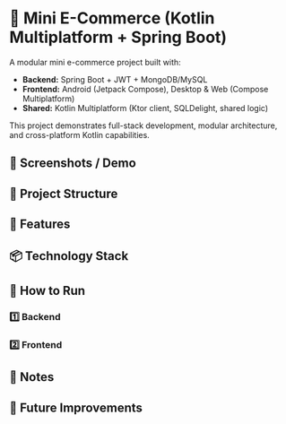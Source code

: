 # 🛒 Mini E-Commerce (Kotlin Multiplatform + Spring Boot)

A modular mini e-commerce project built with:

- **Backend:** Spring Boot + JWT + MongoDB/MySQL  
- **Frontend:** Android (Jetpack Compose), Desktop & Web (Compose Multiplatform)  
- **Shared:** Kotlin Multiplatform (Ktor client, SQLDelight, shared logic)

This project demonstrates full-stack development, modular architecture, and cross-platform Kotlin capabilities.


## 📸 Screenshots / Demo


## 🧱 Project Structure

    
## 🚀 Features


## 📦 Technology Stack


## 🏁 How to Run


### 1️⃣ Backend


### 2️⃣ Frontend



## 🧩 Notes



## 🎯 Future Improvements

